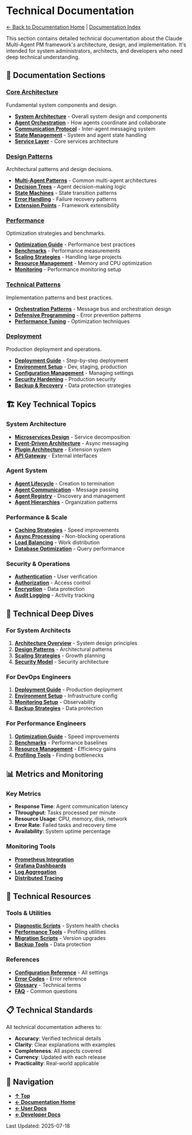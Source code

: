 # Technical Documentation

[← Back to Documentation Home](../README.md) | [Documentation Index](../index.md)

This section contains detailed technical documentation about the Claude Multi-Agent PM framework's architecture, design, and implementation. It's intended for system administrators, architects, and developers who need deep technical understanding.

## 📐 Documentation Sections

### [Core Architecture](./core/README.md)
Fundamental system components and design.

- **[System Architecture](./core/architecture.md)** - Overall system design and components
- **[Agent Orchestration](./core/orchestration.md)** - How agents coordinate and collaborate
- **[Communication Protocol](./core/communication.md)** - Inter-agent messaging system
- **[State Management](./core/state-management.md)** - System and agent state handling
- **[Service Layer](./core/services.md)** - Core services architecture

### [Design Patterns](./design/README.md)
Architectural patterns and design decisions.

- **[Multi-Agent Patterns](./design/patterns.md)** - Common multi-agent architectures
- **[Decision Trees](./design/decision-trees.md)** - Agent decision-making logic
- **[State Machines](./design/state-machines.md)** - State transition patterns
- **[Error Handling](./design/error-handling.md)** - Failure recovery patterns
- **[Extension Points](./design/extension-points.md)** - Framework extensibility

### [Performance](./performance/README.md)
Optimization strategies and benchmarks.

- **[Optimization Guide](./performance/optimization.md)** - Performance best practices
- **[Benchmarks](./performance/benchmarks.md)** - Performance measurements
- **[Scaling Strategies](./performance/scaling.md)** - Handling large projects
- **[Resource Management](./performance/resources.md)** - Memory and CPU optimization
- **[Monitoring](./performance/monitoring.md)** - Performance monitoring setup

### [Technical Patterns](./patterns/README.md)
Implementation patterns and best practices.

- **[Orchestration Patterns](./orchestration-patterns.md)** - Message bus and orchestration design
- **[Defensive Programming](../development/defensive-programming-guide.md)** - Error prevention patterns
- **[Performance Tuning](../operations/performance-tuning.md)** - Optimization techniques

### [Deployment](./deployment/README.md)
Production deployment and operations.

- **[Deployment Guide](./deployment/guide.md)** - Step-by-step deployment
- **[Environment Setup](./deployment/environments.md)** - Dev, staging, production
- **[Configuration Management](./deployment/configuration.md)** - Managing settings
- **[Security Hardening](./deployment/security.md)** - Production security
- **[Backup & Recovery](./deployment/backup.md)** - Data protection strategies

## 🏗️ Key Technical Topics

### System Architecture
- **[Microservices Design](./core/architecture.md#microservices)** - Service decomposition
- **[Event-Driven Architecture](./core/architecture.md#event-driven)** - Async messaging
- **[Plugin Architecture](./core/architecture.md#plugins)** - Extension system
- **[API Gateway](./core/architecture.md#api-gateway)** - External interfaces

### Agent System
- **[Agent Lifecycle](./core/orchestration.md#lifecycle)** - Creation to termination
- **[Agent Communication](./core/communication.md)** - Message passing
- **[Agent Registry](./core/orchestration.md#registry)** - Discovery and management
- **[Agent Hierarchies](./design/patterns.md#hierarchies)** - Organization patterns

### Performance & Scale
- **[Caching Strategies](./performance/optimization.md#caching)** - Speed improvements
- **[Async Processing](./performance/optimization.md#async)** - Non-blocking operations
- **[Load Balancing](./performance/scaling.md#load-balancing)** - Work distribution
- **[Database Optimization](./performance/optimization.md#database)** - Query performance

### Security & Operations
- **[Authentication](./deployment/security.md#authentication)** - User verification
- **[Authorization](./deployment/security.md#authorization)** - Access control
- **[Encryption](./deployment/security.md#encryption)** - Data protection
- **[Audit Logging](./deployment/security.md#audit)** - Activity tracking

## 🔬 Technical Deep Dives

### For System Architects
1. **[Architecture Overview](./core/architecture.md)** - System design principles
2. **[Design Patterns](./design/patterns.md)** - Architectural patterns
3. **[Scaling Strategies](./performance/scaling.md)** - Growth planning
4. **[Security Model](./deployment/security.md)** - Security architecture

### For DevOps Engineers
1. **[Deployment Guide](./deployment/guide.md)** - Production deployment
2. **[Environment Setup](./deployment/environments.md)** - Infrastructure config
3. **[Monitoring Setup](./performance/monitoring.md)** - Observability
4. **[Backup Strategies](./deployment/backup.md)** - Data protection

### For Performance Engineers
1. **[Optimization Guide](./performance/optimization.md)** - Speed improvements
2. **[Benchmarks](./performance/benchmarks.md)** - Performance baselines
3. **[Resource Management](./performance/resources.md)** - Efficiency gains
4. **[Profiling Tools](./performance/monitoring.md#profiling)** - Finding bottlenecks

## 📊 Metrics and Monitoring

### Key Metrics
- **Response Time**: Agent communication latency
- **Throughput**: Tasks processed per minute
- **Resource Usage**: CPU, memory, disk, network
- **Error Rate**: Failed tasks and recovery time
- **Availability**: System uptime percentage

### Monitoring Tools
- **[Prometheus Integration](./performance/monitoring.md#prometheus)**
- **[Grafana Dashboards](./performance/monitoring.md#grafana)**
- **[Log Aggregation](./performance/monitoring.md#logging)**
- **[Distributed Tracing](./performance/monitoring.md#tracing)**

## 🔧 Technical Resources

### Tools & Utilities
- **[Diagnostic Scripts](./tools/diagnostics.md)** - System health checks
- **[Performance Tools](./tools/performance.md)** - Profiling utilities
- **[Migration Scripts](./tools/migration.md)** - Version upgrades
- **[Backup Tools](./tools/backup.md)** - Data protection

### References
- **[Configuration Reference](./reference/configuration.md)** - All settings
- **[Error Codes](./reference/errors.md)** - Error reference
- **[Glossary](./reference/glossary.md)** - Technical terms
- **[FAQ](./reference/faq.md)** - Common questions

## 📋 Technical Standards

All technical documentation adheres to:
- **Accuracy**: Verified technical details
- **Clarity**: Clear explanations with examples
- **Completeness**: All aspects covered
- **Currency**: Updated with each release
- **Practicality**: Real-world applicable

## 🔄 Navigation

- **[↑ Top](#technical-documentation)**
- **[← Documentation Home](../README.md)**
- **[← User Docs](../user/README.md)**
- **[← Developer Docs](../developer/README.md)**

Last Updated: 2025-07-18